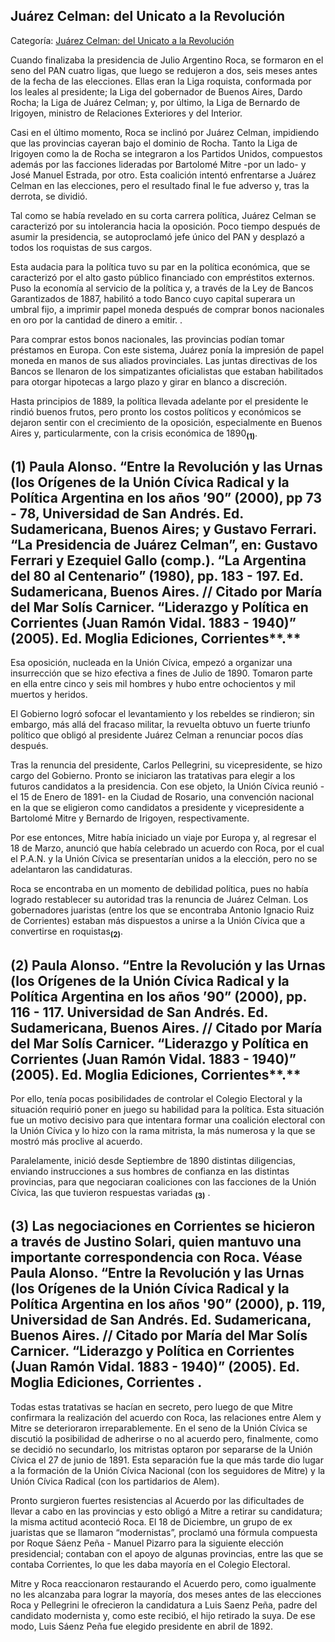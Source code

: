 ## Juárez Celman: del Unicato a la Revolución

Categoría: [Juárez Celman: del Unicato a la Revolución](http://descubrircorrientes.com.ar/2012/index.php/4052-corrientes-en-la-familia-argentina-1870-a-la-actualidad/gobiernos-autonomistas-de-gallino-a-ruiz-1880-1897/biografia-de-miguel-juarez-celman-antes-de-ser-presidente/juarez-celman-del-unicato-a-la-revolucion)

Cuando finalizaba la presidencia de Julio Argentino Roca, se formaron en el seno del PAN cuatro ligas, que luego se redujeron a dos, seis meses antes de la fecha de las elecciones. Ellas eran la Liga roquista, conformada por los leales al presidente; la Liga del gobernador de Buenos Aires, Dardo Rocha; la Liga de Juárez Celman; y, por último, la Liga de Bernardo de Irigoyen, ministro de Relaciones Exteriores y del Interior.

Casi en el último momento, Roca se inclinó por Juárez Celman, impidiendo que las provincias cayeran bajo el dominio de Rocha. Tanto la Liga de Irigoyen como la de Rocha se integraron a los Partidos Unidos, compuestos además por las facciones lideradas por Bartolomé Mitre -por un lado- y José Manuel Estrada, por otro. Esta coalición intentó enfrentarse a Juárez Celman en las elecciones, pero el resultado final le fue adverso y, tras la derrota, se dividió.

Tal como se había revelado en su corta carrera política, Juárez Celman se caracterizó por su intolerancia hacia la oposición. Poco tiempo después de asumir la presidencia, se autoproclamó jefe único del PAN y desplazó a todos los roquistas de sus cargos.

Esta audacia para la política tuvo su par en la política económica, que se caracterizó por el alto gasto público financiado con empréstitos externos. Puso la economía al servicio de la política y, a través de la Ley de Bancos Garantizados de 1887, habilitó a todo Banco cuyo capital superara un umbral fijo, a imprimir papel moneda después de comprar bonos nacionales en oro por la cantidad de dinero a emitir. .

Para comprar estos bonos nacionales, las provincias podían tomar préstamos en Europa. Con este sistema, Juárez ponía la impresión de papel moneda en manos de sus aliados provinciales. Las juntas directivas de los Bancos se llenaron de los simpatizantes oficialistas que estaban habilitados para otorgar hipotecas a largo plazo y girar en blanco a discreción.

Hasta principios de 1889, la política llevada adelante por el presidente le rindió buenos frutos, pero pronto los costos políticos y económicos se dejaron sentir con el crecimiento de la oposición, especialmente en Buenos Aires y, particularmente, con la crisis económica de 1890<sub><strong>(1)</strong></sub>.

## **(1)** **Paula Alonso. “Entre la Revolución y las Urnas (los Orígenes de la Unión Cívica Radical y la Política Argentina en los años ’90” (2000), pp 73 - 78, Universidad de San Andrés. Ed. Sudamericana, Buenos Aires; y Gustavo Ferrari. “La Presidencia de Juárez Celman”, en: Gustavo Ferrari y Ezequiel Gallo (comp.). “La Argentina del 80 al Centenario” (1980), pp. 183 - 197. Ed. Sudamericana, Buenos Aires. // Citado por María del Mar Solís Carnicer. “Liderazgo y Política en Corrientes (Juan Ramón Vidal. 1883 - 1940)” (2005). Ed. Moglia Ediciones, Corrientes****.**

Esa oposición, nucleada en la Unión Cívica, empezó a organizar una insurrección que se hizo efectiva a fines de Julio de 1890. Tomaron parte en ella entre cinco y seis mil hombres y hubo entre ochocientos y mil muertos y heridos.

El Gobierno logró sofocar el levantamiento y los rebeldes se rindieron; sin embargo, más allá del fracaso militar, la revuelta obtuvo un fuerte triunfo político que obligó al presidente Juárez Celman a renunciar pocos días después.

Tras la renuncia del presidente, Carlos Pellegrini, su vicepresidente, se hizo cargo del Gobierno. Pronto se iniciaron las tratativas para elegir a los futuros candidatos a la presidencia. Con ese objeto, la Unión Cívica reunió -el 15 de Enero de 1891- en la Ciudad de Rosario, una convención nacional en la que se eligieron como candidatos a presidente y vicepresidente a Bartolomé Mitre y Bernardo de Irigoyen, respectivamente.

Por ese entonces, Mitre había iniciado un viaje por Europa y, al regresar el 18 de Marzo, anunció que había celebrado un acuerdo con Roca, por el cual el P.A.N. y la Unión Cívica se presentarían unidos a la elección, pero no se adelantaron las candidaturas.

Roca se encontraba en un momento de debilidad política, pues no había logrado restablecer su autoridad tras la renuncia de Juárez Celman. Los gobernadores juaristas (entre los que se encontraba Antonio Ignacio Ruiz de Corrientes) estaban más dispuestos a unirse a la Unión Cívica que a convertirse en roquistas<sub><strong>(2)</strong></sub>.

## **(2)** **Paula Alonso. “Entre la Revolución y las Urnas (los Orígenes de la Unión Cívica Radical y la Política Argentina en los años ’90” (2000), pp. 116 - 117. Universidad de San Andrés. Ed. Sudamericana, Buenos Aires. // Citado por María del Mar Solís Carnicer. “Liderazgo y Política en Corrientes (Juan Ramón Vidal. 1883 - 1940)” (2005). Ed. Moglia Ediciones, Corrientes****.**

Por ello, tenía pocas posibilidades de controlar el Colegio Electoral y la situación requirió poner en juego su habilidad para la política. Esta situación fue un motivo decisivo para que intentara formar una coalición electoral con la Unión Cívica y lo hizo con la rama mitrista, la más numerosa y la que se mostró más proclive al acuerdo.

Paralelamente, inició desde Septiembre de 1890 distintas diligencias, enviando instrucciones a sus hombres de confianza en las distintas provincias, para que negociaran coaliciones con las facciones de la Unión Cívica, las que tuvieron respuestas variadas <sub><strong><span><span>(3)</span></span></strong></sub> .

## **(3)** **Las negociaciones en Corrientes se hicieron a través de Justino Solari, quien mantuvo una importante correspondencia con Roca. Véase Paula Alonso. “Entre la Revolución y las Urnas (los Orígenes de la Unión Cívica Radical y la Política Argentina en los años '90” (2000), p. 119, Universidad de San Andrés. Ed. Sudamericana, Buenos Aires. // Citado por María del Mar Solís Carnicer. “Liderazgo y Política en Corrientes (Juan Ramón Vidal. 1883 - 1940)” (2005). Ed. Moglia Ediciones, Corrientes** **.**

Todas estas tratativas se hacían en secreto, pero luego de que Mitre confirmara la realización del acuerdo con Roca, las relaciones entre Alem y Mitre se deterioraron irreparablemente. En el seno de la Unión Cívica se discutió la posibilidad de adherirse o no al acuerdo pero, finalmente, como se decidió no secundarlo, los mitristas optaron por separarse de la Unión Cívica el 27 de junio de 1891. Esta separación fue la que más tarde dio lugar a la formación de la Unión Cívica Nacional (con los seguidores de Mitre) y la Unión Cívica Radical (con los partidarios de Alem).

Pronto surgieron fuertes resistencias al Acuerdo por las dificultades de llevar a cabo en las provincias y esto obligó a Mitre a retirar su candidatura; la misma actitud aconteció Roca. El 18 de Diciembre, un grupo de ex juaristas que se llamaron “modernistas”, proclamó una fórmula compuesta por Roque Sáenz Peña - Manuel Pizarro para la siguiente elección presidencial; contaban con el apoyo de algunas provincias, entre las que se contaba Corrientes, lo que les daba mayoría en el Colegio Electoral.

Mitre y Roca reaccionaron restaurando el Acuerdo pero, como igualmente no les alcanzaba para lograr la mayoría, dos meses antes de las elecciones Roca y Pellegrini le ofrecieron la candidatura a Luis Saenz Peña, padre del candidato modernista y, como este recibió, el hijo retirado la suya. De ese modo, Luis Sáenz Peña fue elegido presidente en abril de 1892.